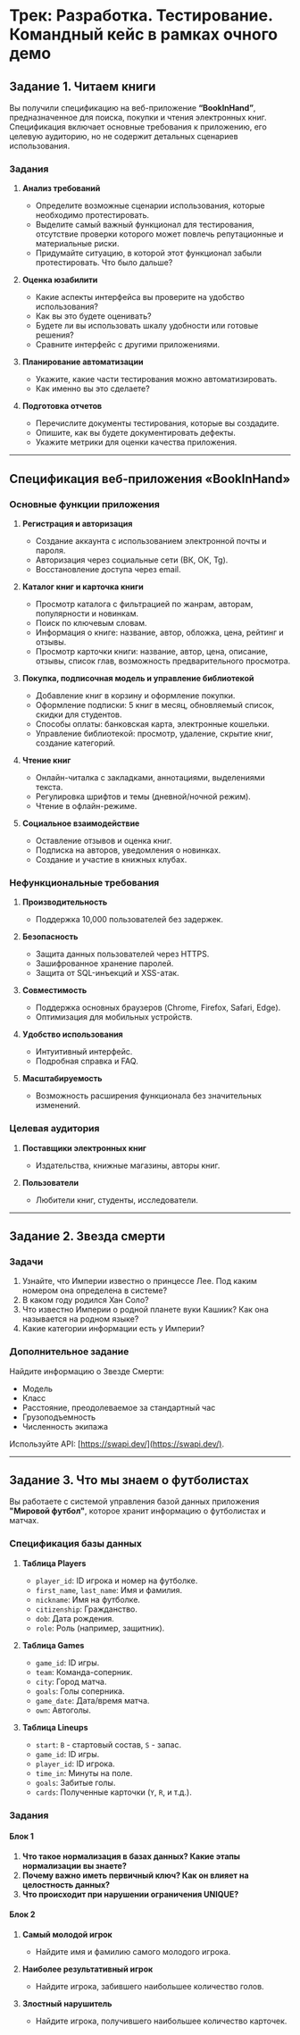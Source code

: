 # Трек: Разработка. Тестирование. Командный кейс в рамках очного демо

## Задание 1. Читаем книги

Вы получили спецификацию на веб-приложение **“BookInHand”**, предназначенное для поиска, покупки и чтения электронных книг. Спецификация включает основные требования к приложению, его целевую аудиторию, но не содержит детальных сценариев использования.

### Задания

1. **Анализ требований**
   - Определите возможные сценарии использования, которые необходимо протестировать. 
   - Выделите самый важный функционал для тестирования, отсутствие проверки которого может повлечь репутационные и материальные риски.
   - Придумайте ситуацию, в которой этот функционал забыли протестировать. Что было дальше?

2. **Оценка юзабилити**
   - Какие аспекты интерфейса вы проверите на удобство использования? 
   - Как вы это будете оценивать? 
   - Будете ли вы использовать шкалу удобности или готовые решения? 
   - Сравните интерфейс с другими приложениями.

3. **Планирование автоматизации**
   - Укажите, какие части тестирования можно автоматизировать. 
   - Как именно вы это сделаете?

4. **Подготовка отчетов**
   - Перечислите документы тестирования, которые вы создадите.
   - Опишите, как вы будете документировать дефекты.
   - Укажите метрики для оценки качества приложения.

---

## Спецификация веб-приложения «BookInHand»

### Основные функции приложения

1. **Регистрация и авторизация**
   - Создание аккаунта с использованием электронной почты и пароля.
   - Авторизация через социальные сети (ВК, ОК, Tg).
   - Восстановление доступа через email.

2. **Каталог книг и карточка книги**
   - Просмотр каталога с фильтрацией по жанрам, авторам, популярности и новинкам.
   - Поиск по ключевым словам.
   - Информация о книге: название, автор, обложка, цена, рейтинг и отзывы.
   - Просмотр карточки книги: название, автор, цена, описание, отзывы, список глав, возможность предварительного просмотра.

3. **Покупка, подписочная модель и управление библиотекой**
   - Добавление книг в корзину и оформление покупки.
   - Оформление подписки: 5 книг в месяц, обновляемый список, скидки для студентов.
   - Способы оплаты: банковская карта, электронные кошельки.
   - Управление библиотекой: просмотр, удаление, скрытие книг, создание категорий.

4. **Чтение книг**
   - Онлайн-читалка с закладками, аннотациями, выделениями текста.
   - Регулировка шрифтов и темы (дневной/ночной режим).
   - Чтение в офлайн-режиме.

5. **Социальное взаимодействие**
   - Оставление отзывов и оценка книг.
   - Подписка на авторов, уведомления о новинках.
   - Создание и участие в книжных клубах.

### Нефункциональные требования

1. **Производительность**
   - Поддержка 10,000 пользователей без задержек.

2. **Безопасность**
   - Защита данных пользователей через HTTPS.
   - Зашифрованное хранение паролей.
   - Защита от SQL-инъекций и XSS-атак.

3. **Совместимость**
   - Поддержка основных браузеров (Chrome, Firefox, Safari, Edge).
   - Оптимизация для мобильных устройств.

4. **Удобство использования**
   - Интуитивный интерфейс.
   - Подробная справка и FAQ.

5. **Масштабируемость**
   - Возможность расширения функционала без значительных изменений.

### Целевая аудитория

1. **Поставщики электронных книг**
   - Издательства, книжные магазины, авторы книг.

2. **Пользователи**
   - Любители книг, студенты, исследователи.

---

## Задание 2. Звезда смерти

### Задачи

1. Узнайте, что Империи известно о принцессе Лее. Под каким номером она определена в системе?
2. В каком году родился Хан Соло?
3. Что известно Империи о родной планете вуки Кашиик? Как она называется на родном языке?
4. Какие категории информации есть у Империи?

### Дополнительное задание

Найдите информацию о Звезде Смерти:
- Модель
- Класс
- Расстояние, преодолеваемое за стандартный час
- Грузоподъемность
- Численность экипажа

Используйте API: [https://swapi.dev/](https://swapi.dev/).

---

## Задание 3. Что мы знаем о футболистах

Вы работаете с системой управления базой данных приложения **"Мировой футбол"**, которое хранит информацию о футболистах и матчах.

### Спецификация базы данных

1. **Таблица Players**
   - `player_id`: ID игрока и номер на футболке.
   - `first_name`, `last_name`: Имя и фамилия.
   - `nickname`: Имя на футболке.
   - `citizenship`: Гражданство.
   - `dob`: Дата рождения.
   - `role`: Роль (например, защитник).

2. **Таблица Games**
   - `game_id`: ID игры.
   - `team`: Команда-соперник.
   - `city`: Город матча.
   - `goals`: Голы соперника.
   - `game_date`: Дата/время матча.
   - `own`: Автоголы.

3. **Таблица Lineups**
   - `start`: `B` - стартовый состав, `S` - запас.
   - `game_id`: ID игры.
   - `player_id`: ID игрока.
   - `time_in`: Минуты на поле.
   - `goals`: Забитые голы.
   - `cards`: Полученные карточки (`Y`, `R`, и т.д.).

### Задания

#### Блок 1

1. **Что такое нормализация в базах данных? Какие этапы нормализации вы знаете?**
2. **Почему важно иметь первичный ключ? Как он влияет на целостность данных?**
3. **Что происходит при нарушении ограничения UNIQUE?**

#### Блок 2

1. **Самый молодой игрок**
   - Найдите имя и фамилию самого молодого игрока.

2. **Наиболее результативный игрок**
   - Найдите игрока, забившего наибольшее количество голов.

3. **Злостный нарушитель**
   - Найдите игрока, получившего наибольшее количество карточек.
